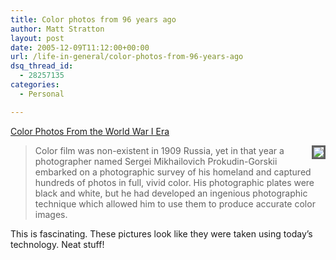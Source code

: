 ```yaml
---
title: Color photos from 96 years ago
author: Matt Stratton
layout: post
date: 2005-12-09T11:12:00+00:00
url: /life-in-general/color-photos-from-96-years-ago
dsq_thread_id:
  - 28257135
categories:
  - Personal

---
```

<a href="https://www.damninteresting.com/?p=245" target="_blank">Color Photos From the World War I Era</a>

> <img src="https://www.damninteresting.com/wp-content/nilova_monastery.jpg" align="Right" border="3" />Color film was non-existent in 1909 Russia, yet in that year a photographer named Sergei Mikhailovich Prokudin-Gorskii embarked on a photographic survey of his homeland and captured hundreds of photos in full, vivid color. His photographic plates were black and white, but he had developed an ingenious photographic technique which allowed him to use them to produce accurate color images.

This is fascinating. These pictures look like they were taken using today&#8217;s technology. Neat stuff!